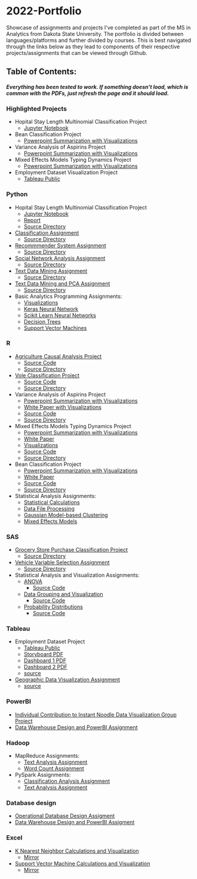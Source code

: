 # 2022-Portfolio
Showcase of assignments and projects I've completed as part of the MS in Analytics from Dakota State University. The portfolio is divided between languages/platforms and further divided by courses. This is best navigated through the links below as they lead to components of their respective projects/assignments that can be viewed through Github.

## Table of Contents:
####  *Everything has been tested to work. If something doesn't load, which is common with the PDFs, just refresh the page and it should load.*

### Highlighted Projects
* Hopital Stay Length Multinomial Classification Project
  + [Jupyter Notebook](https://nbviewer.org/github/ggunaward/2022-Portfolio/blob/master/Jupyter_Notebooks%20-%20Python/INFS%20768%20-%20Predictive%20Analytics/Multinomial%20Classification%20Group%20Project/Milestone3_Var_Sel___Data_Mod_v1_5.ipynb)
* Bean Classification Project
  + [Powerpoint Summarization with Visualizations](https://github.com/ggunaward/2022-Portfolio/blob/master/R/STAT%20602%20-%20Applied%20Statistics%20II/Classification%20Project%20Seeds/Midterm%20Project%20Powerpoint%20-%20Gavin%20Gunawardena.pdf)
* Variance Analysis of Aspirins Project
  + [Powerpoint Summarization with Visualizations](https://github.com/ggunaward/2022-Portfolio/blob/master/R/STAT%20601%20-%20Applied%20Statistics%20I/Project%203%20-%20Variance%20Analysis%20Aspirins/Project_3_Powerpoint_Gavin_Gunawardena.pdf)
* Mixed Effects Models Typing Dynamics Project
  + [Powerpoint Summarization with Visualizations](https://github.com/ggunaward/2022-Portfolio/blob/master/R/STAT%20601%20-%20Applied%20Statistics%20I/Project%204%20-%20Mixed%20Effects%20Model%20Analysis%20Typing%20Dynamics/Project%204_STAT_601%20Powerpoint%20-%20Gavin%20Gunawardena.pdf)
* Employment Dataset Visualization Project
  + [Tableau Public](https://public.tableau.com/app/profile/gavin4523/viz/FactorstoConsiderWhenTakingaJob-Storyboard/Story)
  
### Python
* Hopital Stay Length Multinomial Classification Project
  + [Jupyter Notebook](https://nbviewer.org/github/ggunaward/2022-Portfolio/blob/master/Jupyter_Notebooks%20-%20Python/INFS%20768%20-%20Predictive%20Analytics/Multinomial%20Classification%20Group%20Project/Milestone3_Var_Sel___Data_Mod_v1_5.ipynb)
  + [Report](https://github.com/ggunaward/2022-Portfolio/blob/master/Jupyter_Notebooks%20-%20Python/INFS%20768%20-%20Predictive%20Analytics/Multinomial%20Classification%20Group%20Project/Final%20Report%201.3.pdf)
  + [Source Directory](https://github.com/ggunaward/2022-Portfolio/tree/master/Jupyter_Notebooks%20-%20Python/INFS%20768%20-%20Predictive%20Analytics/Multinomial%20Classification%20Group%20Project)
* [Classification Assignment](https://github.com/ggunaward/2022-Portfolio/blob/master/Jupyter_Notebooks%20-%20Python/INFS%20770%20-%20Data%20Mining%20Applications/Classification%20Assignment/770_hw1_Gunawardena.ipynb)
  + [Source Directory](https://github.com/ggunaward/2022-Portfolio/tree/master/Jupyter_Notebooks%20-%20Python/INFS%20770%20-%20Data%20Mining%20Applications/Classification%20Assignment)
* [Recommmender System Assignment](https://github.com/ggunaward/2022-Portfolio/blob/master/Jupyter_Notebooks%20-%20Python/INFS%20770%20-%20Data%20Mining%20Applications/Recommender%20System%20Assignment/770_hw2_Gunawardena.ipynb)
  + [Source Directory](https://github.com/ggunaward/2022-Portfolio/tree/master/Jupyter_Notebooks%20-%20Python/INFS%20770%20-%20Data%20Mining%20Applications/Recommender%20System%20Assignment)
* [Social Network Analysis Assignment](https://github.com/ggunaward/2022-Portfolio/blob/master/Jupyter_Notebooks%20-%20Python/INFS%20770%20-%20Data%20Mining%20Applications/Social%20Network%20Analysis%20Assignment/770_hw5_gunawardena.ipynb)
  + [Source Directory](https://github.com/ggunaward/2022-Portfolio/tree/master/Jupyter_Notebooks%20-%20Python/INFS%20770%20-%20Data%20Mining%20Applications/Social%20Network%20Analysis%20Assignment)
* [Text Data Mining Assignment](https://github.com/ggunaward/2022-Portfolio/blob/master/Jupyter_Notebooks%20-%20Python/INFS%20770%20-%20Data%20Mining%20Applications/Text%20Data%20Mining%20Assignment/770_hw3_gunawardena.ipynb)
  + [Source Directory](https://github.com/ggunaward/2022-Portfolio/tree/master/Jupyter_Notebooks%20-%20Python/INFS%20770%20-%20Data%20Mining%20Applications/Text%20Data%20Mining%20Assignment)
* [Text Data Mining and PCA Assignment](https://github.com/ggunaward/2022-Portfolio/blob/master/Jupyter_Notebooks%20-%20Python/INFS%20770%20-%20Data%20Mining%20Applications/Text%20Data%20Mining%20and%20PCA%20Assignment/770_hw4_gunawardena.ipynb)
  + [Source Directory](https://github.com/ggunaward/2022-Portfolio/tree/master/Jupyter_Notebooks%20-%20Python/INFS%20770%20-%20Data%20Mining%20Applications/Text%20Data%20Mining%20and%20PCA%20Assignment)
* Basic Analytics Programming Assignments:
  + [Visualizations](https://github.com/ggunaward/2022-Portfolio/blob/master/Jupyter_Notebooks%20-%20Python/INFS%20772%20-%20Data%20Analytics%20Programming%20Basics/Assignment%203%20-%20Gavin%20Gunawardena.ipynb)
  + [Keras Neural Network](https://github.com/ggunaward/2022-Portfolio/blob/master/Jupyter_Notebooks%20-%20Python/INFS%20772%20-%20Data%20Analytics%20Programming%20Basics/Assignment%204%20-%20Gavin%20Gunawardena.ipynb)
  + [Scikit Learn Neural Networks](https://github.com/ggunaward/2022-Portfolio/blob/master/Jupyter_Notebooks%20-%20Python/INFS%20768%20-%20Predictive%20Analytics/Assignments/Assignment%203%20-%20Gavin%20Gunawardena.ipynb)
  + [Decision Trees](https://github.com/ggunaward/2022-Portfolio/blob/master/Jupyter_Notebooks%20-%20Python/INFS%20768%20-%20Predictive%20Analytics/Assignments/Assignment%202%20Gavin%20Gunawardena%20v1.ipynb)
  + [Support Vector Machines](https://github.com/ggunaward/2022-Portfolio/blob/master/Jupyter_Notebooks%20-%20Python/INFS%20768%20-%20Predictive%20Analytics/Assignments/Assignment%204%20-%20Gavin%20Gunawardena%20v1.ipynb)
### R
* [Agriculture Causal Analysis Project](https://github.com/ggunaward/2022-Portfolio/blob/master/R/STAT%20600%20-%20Statistical%20Programming/Final%20Project%20-%20Causal%20Analysis%20on%20Farm%20Harvests/Gavin.Gunawardena.Final-Project-R-v1.pdf)
  + [Source Code](https://github.com/ggunaward/2022-Portfolio/blob/master/R/STAT%20600%20-%20Statistical%20Programming/Final%20Project%20-%20Causal%20Analysis%20on%20Farm%20Harvests/Gavin.Gunawardena.Final%20Project-R-v1.Rmd)
  + [Source Directory](https://github.com/ggunaward/2022-Portfolio/tree/master/R/STAT%20600%20-%20Statistical%20Programming/Final%20Project%20-%20Causal%20Analysis%20on%20Farm%20Harvests)
* [Vole Classification Project](https://github.com/ggunaward/2022-Portfolio/blob/master/R/STAT%20601%20-%20Applied%20Statistics%20I/Project%201%20-%20Vole%20Classification/Project_1_Gavin_Gunawardena%20v1.1.pdf)
  + [Source Code](https://github.com/ggunaward/2022-Portfolio/blob/master/R/STAT%20601%20-%20Applied%20Statistics%20I/Project%201%20-%20Vole%20Classification/Project_1_Gavin_Gunawardena.Rmd)
  + [Source Directory](https://github.com/ggunaward/2022-Portfolio/tree/master/R/STAT%20601%20-%20Applied%20Statistics%20I/Project%201%20-%20Vole%20Classification)
* Variance Analysis of Aspirins Project
  + [Powerpoint Summarization with Visualizations](https://github.com/ggunaward/2022-Portfolio/blob/master/R/STAT%20601%20-%20Applied%20Statistics%20I/Project%203%20-%20Variance%20Analysis%20Aspirins/Project_3_Powerpoint_Gavin_Gunawardena.pdf)
  + [White Paper with Visualizations](https://github.com/ggunaward/2022-Portfolio/blob/master/R/STAT%20601%20-%20Applied%20Statistics%20I/Project%203%20-%20Variance%20Analysis%20Aspirins/Project_3_v1_Gavin_Gunawardena.pdf) 
  + [Source Code](https://github.com/ggunaward/2022-Portfolio/blob/master/R/STAT%20601%20-%20Applied%20Statistics%20I/Project%203%20-%20Variance%20Analysis%20Aspirins/Project_3_Gavin_Gunawardena.Rmd)
  + [Source Directory](https://github.com/ggunaward/2022-Portfolio/tree/master/R/STAT%20601%20-%20Applied%20Statistics%20I/Project%203%20-%20Variance%20Analysis%20Aspirins)
* Mixed Effects Models Typing Dynamics Project
  + [Powerpoint Summarization with Visualizations](https://github.com/ggunaward/2022-Portfolio/blob/master/R/STAT%20601%20-%20Applied%20Statistics%20I/Project%204%20-%20Mixed%20Effects%20Model%20Analysis%20Typing%20Dynamics/Project%204_STAT_601%20Powerpoint%20-%20Gavin%20Gunawardena.pdf)
  + [White Paper](https://github.com/ggunaward/2022-Portfolio/blob/master/R/STAT%20601%20-%20Applied%20Statistics%20I/Project%204%20-%20Mixed%20Effects%20Model%20Analysis%20Typing%20Dynamics/Project%204%20White%20Paper%20-%20Gavin%20Gunawardena.pdf) 
  + [Visualizations](https://github.com/ggunaward/2022-Portfolio/blob/master/R/STAT%20601%20-%20Applied%20Statistics%20I/Project%204%20-%20Mixed%20Effects%20Model%20Analysis%20Typing%20Dynamics/Project%204%20Code%20Output.pdf)
  + [Source Code](https://github.com/ggunaward/2022-Portfolio/blob/master/R/STAT%20601%20-%20Applied%20Statistics%20I/Project%204%20-%20Mixed%20Effects%20Model%20Analysis%20Typing%20Dynamics/Project_4_Gavin_Gunawardena.Rmd)
  + [Source Directory](https://github.com/ggunaward/2022-Portfolio/tree/master/R/STAT%20601%20-%20Applied%20Statistics%20I/Project%204%20-%20Mixed%20Effects%20Model%20Analysis%20Typing%20Dynamics)
* Bean Classification Project
  + [Powerpoint Summarization with Visualizations](https://github.com/ggunaward/2022-Portfolio/blob/master/R/STAT%20602%20-%20Applied%20Statistics%20II/Classification%20Project%20Seeds/Midterm%20Project%20Powerpoint%20-%20Gavin%20Gunawardena.pdf)
  + [White Paper](https://github.com/ggunaward/2022-Portfolio/blob/master/R/STAT%20602%20-%20Applied%20Statistics%20II/Classification%20Project%20Seeds/Midterm%20Project%20-%20Gavin%20Gunawardena.pdf) 
  + [Source Code](https://github.com/ggunaward/2022-Portfolio/blob/master/R/STAT%20602%20-%20Applied%20Statistics%20II/Classification%20Project%20Seeds/Stat%20602%20Midterm%20-%20Gavin%20Gunawardena.Rmd)
  + [Source Directory](https://github.com/ggunaward/2022-Portfolio/tree/master/R/STAT%20602%20-%20Applied%20Statistics%20II/Classification%20Project%20Seeds)
* Statistical Analysis Assignments:
  + [Statistical Calculations](https://github.com/ggunaward/2022-Portfolio/blob/master/R/STAT%20600%20-%20Statistical%20Programming/Assignments/Assignment%206/Gavin.Gunawardena.6-R-v1.pdf)
  + [Data File Processing](https://github.com/ggunaward/2022-Portfolio/blob/master/R/STAT%20600%20-%20Statistical%20Programming/Assignments/Assignment%208/Gavin.Gunawardena.8-R%20v1.pdf)
  + [Gaussian Model-based Clustering](https://github.com/ggunaward/2022-Portfolio/blob/master/R/STAT%20601%20-%20Applied%20Statistics%20I/Gaussian%20Model-based%20clustering%20Assignment/Homework%204.pdf)
  + [Mixed Effects Models](https://github.com/ggunaward/2022-Portfolio/blob/master/R/STAT%20601%20-%20Applied%20Statistics%20I/Mixed%20Effects%20Model%20Assignment/Homework%209.pdf)
### SAS
* [Grocery Store Purchase Classification Project](https://github.com/ggunaward/2022-Portfolio/blob/master/SAS/INFS%20762%20-%20Data%20Warehousing%20and%20Mining/Purchase%20Classification%20Project/Project%201%20Gavin%20Gunawardena.pdf)
  + [Source Directory](https://github.com/ggunaward/2022-Portfolio/tree/master/SAS/INFS%20762%20-%20Data%20Warehousing%20and%20Mining/Purchase%20Classification%20Project)
* [Vehicle Variable Selection Assignment](https://github.com/ggunaward/2022-Portfolio/blob/master/SAS/INFS%20762%20-%20Data%20Warehousing%20and%20Mining/Vehicle%20Variable%20Selection%20Assignment/Assignment_1_Gavin_Gunawardena_v1.0.pdf)
  + [Source Directory](https://github.com/ggunaward/2022-Portfolio/tree/master/SAS/INFS%20762%20-%20Data%20Warehousing%20and%20Mining/Vehicle%20Variable%20Selection%20Assignment)
* Statistical Analysis and Visualization Assignments:
  + [ANOVA](https://github.com/ggunaward/2022-Portfolio/blob/master/SAS/STAT%20600%20-%20Statistical%20Programming/Assignment%205/Gavin.Gunawardena.5%20-%20SAS%20v1.1.pdf)
    - [Source Code](https://github.com/ggunaward/2022-Portfolio/blob/master/SAS/STAT%20600%20-%20Statistical%20Programming/Assignment%205/Gavin.Gunawardena.5%20-%20SAS%20v1.1.sas)
  + [Data Grouping and Visualization](https://github.com/ggunaward/2022-Portfolio/blob/master/SAS/STAT%20600%20-%20Statistical%20Programming/Assignment%207/Gavin.Gunawardena.7-SAS-v1.2-results.pdf)
    - [Source Code](https://github.com/ggunaward/2022-Portfolio/blob/master/SAS/STAT%20600%20-%20Statistical%20Programming/Assignment%207/Gavin.Gunawardena.7-SAS-v1.2.sas)
  + [Probability Distributions](https://github.com/ggunaward/2022-Portfolio/blob/master/SAS/STAT%20600%20-%20Statistical%20Programming/Assignment%209/Gavin.Gunawardena.9-SAS-results.pdf)
    - [Source Code](https://github.com/ggunaward/2022-Portfolio/blob/master/SAS/STAT%20600%20-%20Statistical%20Programming/Assignment%209/Gavin.Gunawardena.9-SAS-code%20v1.1.sas)
### Tableau
* Employment Dataset Project
  + [Tableau Public](https://public.tableau.com/app/profile/gavin4523/viz/FactorstoConsiderWhenTakingaJob-Storyboard/Story)
  + [Storyboard PDF](https://github.com/ggunaward/2022-Portfolio/blob/master/Tableau_%26_PowerBI/INFS%20776%20-%20Data%20Visualization/Assignments/Project%20-%20Storyboard%20-%20Gavin%20Gunawardena.pdf)
  + [Dashboard 1 PDF](https://github.com/ggunaward/2022-Portfolio/blob/master/Tableau_%26_PowerBI/INFS%20776%20-%20Data%20Visualization/Assignments/Project%20Dashboard%201%20-%20Gavin%20Gunawardena.pdf)
  + [Dashboard 2 PDF](https://github.com/ggunaward/2022-Portfolio/blob/master/Tableau_%26_PowerBI/INFS%20776%20-%20Data%20Visualization/Assignments/Project%20Dashboard%202%20-%20Gavin%20Gunawardena.pdf)
  + [source](https://github.com/ggunaward/2022-Portfolio/tree/master/Tableau_%26_PowerBI/INFS%20776%20-%20Data%20Visualization/Assignments)
* [Geographic Data Visualization Assignment](https://github.com/ggunaward/2022-Portfolio/blob/master/Tableau_%26_PowerBI/INFS%20776%20-%20Data%20Visualization/Assignments/Assignment%202%20-%20Gavin%20Gunawardena.pdf)
  + [source](https://github.com/ggunaward/2022-Portfolio/tree/master/Tableau_%26_PowerBI/INFS%20776%20-%20Data%20Visualization/Assignments)
### PowerBI
* [Individual Contribution to Instant Noodle Data Visualization Group Project](https://github.com/ggunaward/2022-Portfolio/blob/master/Tableau_%26_PowerBI/INFS%20776%20-%20Data%20Visualization/Final%20Project%20-%20Instant%20Noodle%20Data%20Visualization/Storyline%20-%20Instant%20Noodle%20Total%20Sales%20and%20Sales%20Growth.pdf)
* [Data Warehouse Design and PowerBI Assignment](https://github.com/ggunaward/2022-Portfolio/blob/master/Data%20Warehouse%20and%20OLTP%20design/INFS%20762%20-%20Data%20Warehousing%20and%20Mining/Assignment%203%20-%20Gavin%20Gunawardena%20v1.0.pdf)
### Hadoop
* MapReduce Assignments:
  + [Text Analysis Assignment](https://github.com/ggunaward/2022-Portfolio/blob/master/Hadoop/INFS%20774%20-%20Big%20Data%20Analytics/Assignment%203/Assignment%203%20-%20Gavin%20Gunawardena.pdf)
  + [Word Count Assignment](https://github.com/ggunaward/2022-Portfolio/blob/master/Hadoop/INFS%20774%20-%20Big%20Data%20Analytics/Assignment%202/Assignment%202%20-%20Gavin%20Gunawardena.pdf)
* PySpark Assignments:
  + [Classification Analysis Assignment](https://github.com/ggunaward/2022-Portfolio/blob/master/Jupyter_Notebooks%20-%20PySpark/INFS%20774%20-%20Big%20Data%20Analytics/Assign5%20-%20Gavin%20Gunawardena.ipynb)
  + [Text Analysis Assignment](https://github.com/ggunaward/2022-Portfolio/blob/master/Jupyter_Notebooks%20-%20PySpark/INFS%20774%20-%20Big%20Data%20Analytics/avgwordlength_Gavin_Gunawardena.ipynb)
### Database design
* [Operational Database Design Assigment](https://github.com/ggunaward/2022-Portfolio/blob/master/Data%20Warehouse%20and%20OLTP%20design/INFS%20762%20-%20Data%20Warehousing%20and%20Mining/Assignment%202%20-%20Gavin%20Gunawardena%20v1.pdf)
* [Data Warehouse Design and PowerBI Assigment](https://github.com/ggunaward/2022-Portfolio/blob/master/Data%20Warehouse%20and%20OLTP%20design/INFS%20762%20-%20Data%20Warehousing%20and%20Mining/Assignment%203%20-%20Gavin%20Gunawardena%20v1.0.pdf)
### Excel
* [K Nearest Neighbor Calculations and Visualization](https://www.dropbox.com/s/xcxlx1ugzxn45k4/Quiz%201.xlsx?dl=0)
  + [Mirror](https://github.com/ggunaward/2022-Portfolio/blob/master/Excel/INFS%20768%20-%20Predictive%20Analytics/Quizzes/Quiz%201.xlsx)
* [Support Vector Machine Calculations and Visualization](https://www.dropbox.com/s/3oueli4p59f5ex9/Quiz%204.xlsx?dl=0)
  + [Mirror](https://github.com/ggunaward/2022-Portfolio/blob/master/Excel/INFS%20768%20-%20Predictive%20Analytics/Quizzes/Quiz%204.xlsx)
